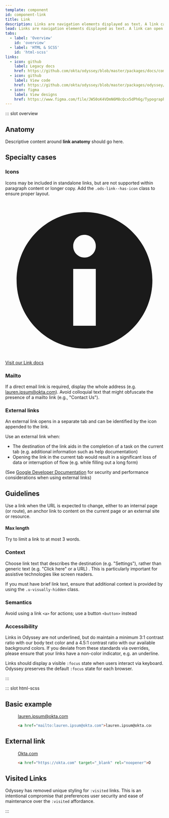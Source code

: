 ```yaml
---
template: component
id: component-link
title: Link
description: Links are navigation elements displayed as text. A link can open another page or jump to a section of a page.
lead: Links are navigation elements displayed as text. A link can open another page or jump to a section of a page.
tabs:
  - label: 'Overview'
    id: 'overview'
  - label: 'HTML & SCSS'
    id: 'html-scss'
links:
  - icon: github
    label: Legacy docs
    href: https://github.com/okta/odyssey/blob/master/packages/docs/components/checkbox.md
  - icon: github
    label: View code
    href: https://github.com/okta/odyssey/blob/master/packages/odyssey/src/scss/base/_typography-link.scss
  - icon: figma
    label: View designs
    href: https://www.figma.com/file/JW50oK4VDmN6M8cQcx5dPh6g/Typography?node-id=4124%3A15
---
```


::: slot overview

## Anatomy

<Description class="is-fpo">

Descriptive content around **link anatomy** should go here.

</Description>

<Anatomy img="/images/fpo.svg" />

## Specialty cases

### Icons

<Description>
  
Icons may be included in standalone links, but are not supported within paragraph content or longer copy. Add the `.ods-link--has-icon` class to ensure proper layout.

</Description>

<Visual>

<a href="#icons" class="ods-link--has-icon"><svg aria-hidden viewBox="0 0 14 14" fill="none" xmlns="http://www.w3.org/2000/svg" class="ods-icon"><path fill-rule="evenodd" clip-rule="evenodd" d="M7 13C10.3137 13 13 10.3137 13 7C13 3.68629 10.3137 1 7 1C3.68629 1 1 3.68629 1 7C1 10.3137 3.68629 13 7 13ZM8 4C8 4.55228 7.55228 5 7 5C6.44772 5 6 4.55228 6 4C6 3.44772 6.44772 3 7 3C7.55228 3 8 3.44772 8 4ZM8 6V11H6V6H8Z" fill="currentColor"/></svg>Visit our Link docs</a>

</Visual>

### Mailto

<Description>

If a direct email link is required, display the whole address (e.g. lauren.ipsum@okta.com). Avoid colloquial text that might obfuscate the presence of a mailto link (e.g., "Contact Us").

</Description>

<Visual>
  <template>
    <a href="mailto:donuts@okta.com">donuts@okta.com</a>
  </template>
</Visual>

### External links

<Description>

An external link opens in a separate tab and can be identified by the <span class="sample--external-link-icon" aria-label="External link icon"></span> icon appended to the link.

Use an external link when:

- The destination of the link aids in the completion of a task on the current tab (e.g. additional information such as help documentation)
- Opening the link in the current tab would result in a significant loss of data or interruption of flow (e.g. while filling out a long form)

(See [Google Developer Documentation](https://developers.google.com/web/tools/lighthouse/audits/noopener) for security and performance considerations when using external links)

</Description>

<Visual>
  <template>
    <a href="https://okta.com" target="_blank" rel="noopener">okta.com/donuts</a>
  </template>
</Visual>

## Guidelines

<Description>

Use a link when the URL is expected to change, either to an internal page (or route), an anchor link to content on the current page or an external site or resource.

</Description>

#### Max length

<Description>

Try to limit a link to at most 3 words.

</Description>

<Visual variant="positive">
  <template>
    <a href="#">View menu</a>
  </template>
</Visual>

<Visual variant="negative">
  <template>
    <a href="#">View all available donuts</a>
  </template>
</Visual>

### Context

<Description>

Choose link text that describes the destination (e.g. "Settings"), rather than generic text (e.g. "Click here" or a URL)
. This is particularly important for assistive technologies like screen readers.

If you must have brief link text, ensure that additional context is provided by using the `.u-visually-hidden` class.

</Description>

<Visual variant="positive">
  <template>
    <a href="#">View all reports</a>
  </template>
</Visual>

<Visual variant="negative">
  <template>
    <a href="#">View</a>
  </template>
</Visual>

### Semantics

<Description>

Avoid using a link <code>&lt;a&gt;</code> for actions; use a button <code>&lt;button&gt;</code> instead

</Description>

<Visual variant="positive">
  <template>
    <a href="#">View all reports</a>
  </template>
</Visual>

<Visual variant="negative">
  <template>
    <a href="#">View</a>
  </template>
</Visual>

</Description>

### Accessibility

<Description>

Links in Odyssey are not underlined, but do maintain a minimum 3:1 contrast ratio with our body text color and a 4.5:1 contrast ratio with our available background colors. If you deviate from these standards via overrides, please ensure that your links have a non-color indicator, e.g. an underline.

Links should display a visible `:focus` state when users interact via keyboard. Odyssey preserves the default `:focus` state for each browser.

</Description>

:::

::: slot html-scss

## Basic example

<figure class="docs-example">
  <div class="docs-example--rendered">
    <a href="mailto:lauren.ipsum@okta.com">lauren.ipsum@okta.com</a>
  </div>

  ```html
  <a href="mailto:lauren.ipsum@okta.com">lauren.ipsum@okta.com</a>
  ```
</figure>

## External link

<figure class="docs-example">
  <div class="docs-example--rendered">
    <a href="https://okta.com" target="_blank" rel="noopener">Okta.com</a>
  </div>

  ```html
  <a href="https://okta.com" target="_blank" rel="noopener">Okta.com</a>
  ```
</figure>

## Visited Links

Odyssey has removed unique styling for `:visited` links. This is an intentional compromise that preferences user security and ease of maintenance over the `:visited` affordance.

:::
